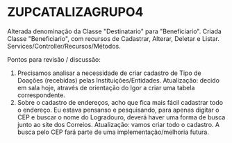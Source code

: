 # ZUPCATALIZAGRUPO4
Alterada denominação da Classe "Destinatario" para "Beneficiario".
Criada Classe "Beneficiario", com recursos de Cadastrar, Alterar, Deletar e Listar. Services/Controller/Recursos/Métodos.

Pontos para revisão / discussão:
1) Precisamos analisar a necessidade de criar cadastro de Tipo de Doações (recebidas) pelas Instituições/Entidades.
Atualização: decido em sala hoje, através de orientação do Igor a criar uma tabela correspondente.
2) Sobre o cadastro de endereços, acho que fica mais fácil cadastrar todo o endereço. Eu estava pensanso e pesquisando, para apenas digitar o CEP e buscar o nome do Logradouro, deverá haver uma forma de busca junto ao site dos Correios.
Atualização: vamos criar todo o cadastro. A busca pelo CEP fará parte de uma implementação/melhoria futura.
